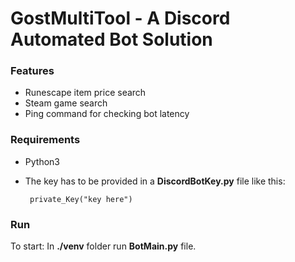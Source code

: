 # GostMultiTool - A Discord Automated Bot Solution

### Features

 - Runescape item price search
 - Steam game search
 - Ping command for checking bot latency

### Requirements
 - Python3
 - The key has to be provided in a **DiscordBotKey.py** file like this:

		private_Key("key here") 


### Run
To start: In **./venv** folder run **BotMain.py** file.
